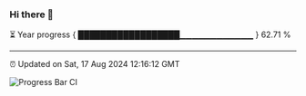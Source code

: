 ### Hi there 👋

⏳ Year progress { ██████████████████▁▁▁▁▁▁▁▁▁▁▁▁ } 62.71 %

---

⏰ Updated on Sat, 17 Aug 2024 12:16:12 GMT

![Progress Bar CI](https://github.com/code-lakshay/GitHub-Actions-Demo/workflows/Progress%20Bar%20CI/badge.svg)
